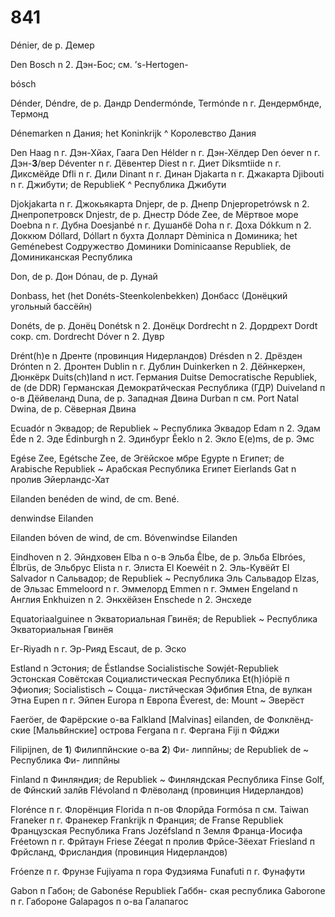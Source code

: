 # 841

Dénier, de p. Демер

Den Bosch n 2. Дэн-Бос; см. ’s-Hertogen-

bósch

Dénder, Déndre, de p. Дандр Dendermónde, Termónde n г. Дендермбнде, Термонд

Dénemarken n Дания; het Koninkrijk ^ Королевство Дания

Den Haag n г. Дэн-Хйах, Гаага Den Hélder n г. Дэн-Хёлдер Den óever n г. Дэн-**3**/вер Déventer n г. Дёвентер Diest n г. Диет Diksmtiide n г. Диксмёйде Dfli n г. Дили Dinant n г. Динан Djakarta n г. Джакарта Djibouti n г. Джибути; de RepublieK ^ Республика Джибути

Djokjakarta n г. Джокьякарта Dnjepr, de p. Днепр Dnjepropetrówsk n 2. Днепропетровск Dnjestr, de p. Днестр Dóde Zee, de Мёртвое море Doebna n г. Дубна Doesjanbé n г. Душанбё Doha n г. Доха Dókkum n 2. Доккюм Dóllard, Dóllart n бухта Долларт Dèminica n Доминика; het Geménebest Содружество Доминики Dominicaanse Republiek, de Доминиканская Республика

Don, de p. Дон Dónau, de p. Дунай

Donbass, het \(het Donéts-Steenkolenbekken\) Донбасс \(Донёцкий угольный бассёйн\)

Donéts, de p. Донёц Donétsk n 2. Донёцк Dordrecht n 2. Дордрехт Dordt сокр. cm. Dordrecht Dóver n 2. Дувр

Drént\(h\)e n Дренте \(провинция Нидерландов\) Drésden n 2. Дрёзден Drónten n 2. Дронтен Dublin n г. Дублин Duinkerken n 2. Дёйнкеркен, Дюнкёрк Duits\(ch\)land n ист. Германия Duitse Democratische Republiek, de \(de DDR\) Германская Демократйческая Республика \(ГДР\) Duiveland п о-в Дёйвеланд Duna, de р. Западная Двина Durban п см. Port Natal Dwina, de p. Сёверная Двина

Ecuadór n Эквадор; de Republiek ~ Республика Эквадор Edam n 2. Эдам Éde n 2. Эде Édinburgh n 2. Эдинбург Êeklo n 2. Экло E\(e\)ms, de p. Эмс

Egése Zee, Egétsche Zee, de Эгёйское мбре Egypte n Египет; de Arabische Republiek ~ Арабская Республика Египет Eierlands Gat n пролив Эйерландс-Хат

Eilanden benéden de wind, de cm. Bené.

denwindse Eilanden

Eilanden bóven de wind, de cm. Bóvenwindse Eilanden

Eindhoven n 2. Эйндховен Elba n о-в Эльба Êlbe, de p. Эльба Elbróes, Élbrüs, de Эльбрус Elista n г. Элиста El Koewéit n 2. Эль-Кувёйт El Salvador n Сальвадор; de Republiek ~ Республика Эль Сальвадор Elzas, de Эльзас Emmeloord n г. Эммелорд Emmen n г. Эммен Engeland n Англия Enkhuizen n 2. Энкхёйзен Enschede n 2. Энсхеде

Equatoriaalguinee n Экваториальная Гвинёя; de Republiek ~ Республика Экваториальная Гвинёя

Ег-Riyadh n г. Эр-Рияд Escaut, de p. Эско

Estland n Эстония; de Éstlandse Socialistische Sowjét-Republiek Эстонская Совётская Социалистическая Республика Et\(h\)iópië п Эфиопия; Socialistisch ~ Соцца- листйческая Эфибпия Etna, de вулкан Этна Eupen п г. Эйпен Europa п Европа Êverest, de: Mount ~ Эверёст

Faeröer, de Фарёрские о-ва Falkland \[Malvinas\] eilanden, de Фолклёнд- ские \[Мальвйнские\] острова Fergana п г. Фергана Fiji п Фйджи

Filipijnen, de **1**\) Филиппйнские о-ва **2**\) Фи- липпйны; de Republiek de ~ Республика Фи- липпйны

Finland п Финляндия; de Republiek ~ Финляндская Республика Finse Golf, de Фйнский залйв Flévoland п Флёволанд \(провинция Нидерландов\)

Florénce п г. Флорёнция Florida п п-ов Флорйда Formósa п см. Taiwan Franeker п г. Франекер Frankrijk п Франция; de Franse Republiek Французская Республика Frans Jozéfsland п Земля Франца-Иосифа Fréetown п г. Фрйтаун Friese Zéegat п пролив Фрйсе-Зёехат Friesland п Фрйсланд, Фрисландия \(провинция Нидерландов\)

Fróenze п г. Фрунзе Fujiyama п гора Фудзияма Funafuti п г. Фунафути

Gabon п Габон; de Gabonése Republiek Габбн- ская республика Gaborone п г. Габороне Galapagos п о-ва Галапагос

